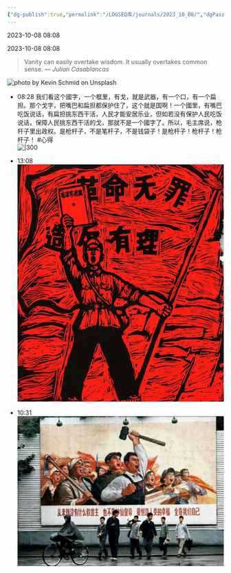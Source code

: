 ```yaml
---
{"dg-publish":true,"permalink":"/LOGSEQ库/journals/2023_10_08/","dgPassFrontmatter":true}
---
```


2023-10-08 08:08

2023-10-08 08:08

> Vanity can easily overtake wisdom. It usually overtakes common sense.
> — <cite>Julian Casablancas</cite>

![photo by Kevin Schmid on Unsplash](https://images.unsplash.com/photo-1695131402412-e342cbccae53?crop=entropy&cs=srgb&fm=jpg&ixid=M3wzNjM5Nzd8MHwxfHJhbmRvbXx8fHx8fHx8fDE2OTY3MjM3NTF8&ixlib=rb-4.0.3&q=85)

- 08:28 我们看这个國字，一个框里，有戈，就是武器，有一个口，有一个扁担。那个戈字，把嘴巴和扁担都保护住了，这个就是国啊！一个國里，有嘴巴吃饭说话，有扁担挑东西干活，人民才能安居乐业，但如若没有保护人民吃饭说话，保障人民挑东西干活的戈，那就不是一个國字了。所以，毛主席说，枪杆子里出政权。是枪杆子，不是笔杆子，不是钱袋子！是枪杆子！枪杆子！枪杆子！ #心得 <br> ![|300](https://www.sunjunyang.link/file/bbd2c96ea6a2d162719d2.jpg) <br>

- 13:08 ![革命无罪造反有理|300](https://raw.githubusercontent.com/sunjunyang2023/tupian/main/1696731959000iz7399.jpg)
- 10:31 ![红卫兵|300](https://raw.githubusercontent.com/sunjunyang2023/tupian/main/1696732299000h7v4hi.jpg)
